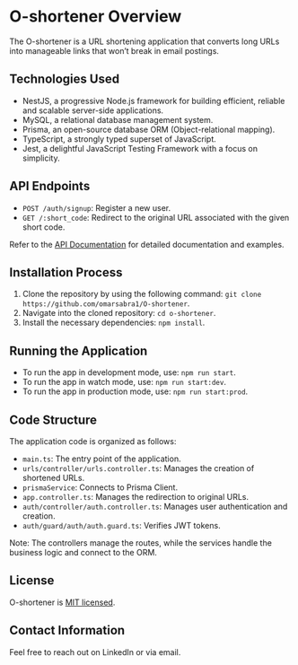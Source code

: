 # O-shortener Overview

The O-shortener is a URL shortening application that converts long URLs into manageable links that won’t break in email postings.

## Technologies Used
- NestJS, a progressive Node.js framework for building efficient, reliable and scalable server-side applications.
- MySQL, a relational database management system.
- Prisma, an open-source database ORM (Object-relational mapping).
- TypeScript, a strongly typed superset of JavaScript.
- Jest, a delightful JavaScript Testing Framework with a focus on simplicity.

## API Endpoints
- `POST /auth/signup`: Register a new user.
- `GET /:short_code`: Redirect to the original URL associated with the given short code.

Refer to the [API Documentation](https://documenter.getpostman.com/view/22968167/2s93sabtNc) for detailed documentation and examples.

## Installation Process

1. Clone the repository by using the following command: `git clone https://github.com/omarsabra1/O-shortener`.
2. Navigate into the cloned repository: `cd o-shortener`.
3. Install the necessary dependencies: `npm install`.

## Running the Application

- To run the app in development mode, use: `npm run start`.
- To run the app in watch mode, use: `npm run start:dev`.
- To run the app in production mode, use: `npm run start:prod`.

## Code Structure

The application code is organized as follows:

- `main.ts`: The entry point of the application.
- `urls/controller/urls.controller.ts`: Manages the creation of shortened URLs.
- `prismaService`: Connects to Prisma Client.
- `app.controller.ts`: Manages the redirection to original URLs.
- `auth/controller/auth.controller.ts`: Manages user authentication and creation.
- `auth/guard/auth/auth.guard.ts`: Verifies JWT tokens.

Note: The controllers manage the routes, while the services handle the business logic and connect to the ORM.

## License

O-shortener is [MIT licensed](LICENSE.txt).

## Contact Information

Feel free to reach out on LinkedIn or via email.
